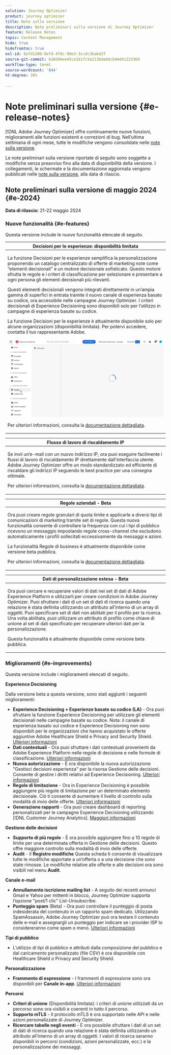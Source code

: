 ```yaml
---
solution: Journey Optimizer
product: journey optimizer
title: Note sulla versione
description: Note preliminari sulla versione di Journey Optimizer
feature: Release Notes
topic: Content Management
hide: true
hidefromtoc: true
exl-id: 6e7d1300-8efd-4fdc-90e3-3ccdc3babd2f
source-git-commit: 628d49ee45ce161fc5e213bda60cb44d41223369
workflow-type: tm+mt
source-wordcount: '844'
ht-degree: 26%

---
```


# Note preliminari sulla versione {#e-release-notes}

[!DNL Adobe Journey Optimizer] offre continuamente nuove funzioni, miglioramenti alle funzioni esistenti e correzioni di bug. Nell’ultima settimana di ogni mese, tutte le modifiche vengono consolidate nelle [note sulla versione](release-notes.md).

Le note preliminari sulla versione riportate di seguito sono soggette a modifiche senza preavviso fino alla data di disponibilità della versione. I collegamenti, le schermate e la documentazione aggiornata vengono pubblicati nelle [note sulla versione](release-notes.md), alla data di rilascio.

## Note preliminari sulla versione di maggio 2024 {#e-2024}

**Data di rilascio**: 21-22 maggio 2024

### Nuove funzionalità {#e-features}

Questa versione include le nuove funzionalità elencate di seguito.


<table>
<thead>
<tr>
<th><strong>Decisioni per le esperienze: disponibilità limitata</strong><br/></th>
</tr>
</thead>
<tbody>
<tr>
<td>
<p>La funzione Decisioni per le esperienze semplifica la personalizzazione proponendo un catalogo centralizzato di offerte di marketing note come “elementi decisionali” e un motore decisionale sofisticato. Questo motore sfrutta le regole e i criteri di classificazione per selezionare e presentare a ogni persona gli elementi decisionali più rilevanti.</p>
<p>Questi elementi decisionali vengono integrati direttamente in un’ampia gamma di superfici in entrata tramite il nuovo canale di esperienza basato su codice, ora accessibile nelle campagne Journey Optimizer. I criteri decisionali di Experience Decisioning sono disponibili solo per l’utilizzo in campagne di esperienza basate su codice.</p>
<p>La funzione Decisioni per le esperienze è attualmente disponibile solo per alcune organizzazioni (disponibilità limitata). Per potervi accedere, contatta il tuo rappresentante Adobe.</p>
<img src="assets/do-not-localize/gif-exd.gif"/>
<p>Per ulteriori informazioni, consulta la <a href="../experience-decisioning/gs-experience-decisioning.md">documentazione dettagliata</a>.</p>
</td>
</tr>
</tbody>
</table>


<table>
<thead>
<tr>
<th><strong>Flusso di lavoro di riscaldamento IP</strong><br/></th>
</tr>
</thead>
<tbody>
<tr>
<td>
<p>Se invii un’e-mail con un nuovo indirizzo IP, ora puoi eseguire facilmente i flussi di lavoro di riscaldamento IP direttamente dall’interfaccia utente. Adobe Journey Optimizer offre un modo standardizzato ed efficiente di riscaldare gli indirizzi IP seguendo le best practice per una consegna ottimale.</p>
<p>Per ulteriori informazioni, consulta la <a href="../configuration/ip-warmup-gs.md">documentazione dettagliata</a>.</p>
</td>
</tr>
</tbody>
</table>

<table>
<thead>
<tr>
<th><strong>Regole aziendali - Beta</strong><br/></th>
</tr>
</thead>
<tbody>
<tr>
<td>
<p>Ora puoi creare regole granulari di quota limite e applicarle a diversi tipi di comunicazioni di marketing tramite set di regole. Questa nuova funzionalità consente di controllare la frequenza con cui i tipi di pubblico ricevono un messaggio impostando regole cross-channel che escludono automaticamente i profili sollecitati eccessivamente da messaggi e azioni.</p>
<p>La funzionalità Regole di business è attualmente disponibile come versione beta pubblica.</p>
<p>Per ulteriori informazioni, consulta la <a href="../configuration/business-rules.md">documentazione dettagliata</a>.</p>
</td>
</tr>
</tbody>
</table>


<table>
<thead>
<tr>
<th><strong>Dati di personalizzazione estesa - Beta</strong><br/></th>
</tr>
</thead>
<tbody>
<tr>
<td>
<p>Ora puoi cercare e recuperare valori di dati nei set di dati di Adobe Experience Platform e utilizzarli per creare condizioni in Adobe Journey Optimizer. Puoi sfruttare i dati di un set di dati di ricerca quando una relazione è stata definita utilizzando un attributo all’interno di un array di oggetti. Puoi specificare set di dati non abilitati per il profilo per la ricerca. Una volta abilitata, puoi utilizzare un attributo di profilo come chiave di unione al set di dati specificato per recuperare ulteriori dati per la personalizzazione.</p>
<p>Questa funzionalità è attualmente disponibile come versione beta pubblica.</p>
</td>
</tr>
</tbody>
</table>

### Miglioramenti {#e-improvements}

Questa versione include i miglioramenti elencati di seguito.

**Experience Decisioning**

Dalla versione beta a questa versione, sono stati aggiunti i seguenti miglioramenti:

* **Experience Decisioning + Esperienze basate su codice (LA)** - Ora puoi sfruttare la funzione Experience Decisioning per utilizzare gli elementi decisionali nelle campagne basate su codice. Nota: il canale di esperienza basato sul codice e Experience Decisioning non sono disponibili per le organizzazioni che hanno acquistato le offerte aggiuntive Adobe Healthcare Shield e Privacy and Security Shield. [Ulteriori informazioni](../code-based/get-started-code-based.md)
* **Dati contestuali** - Ora puoi sfruttare i dati contestuali provenienti da Adobe Experience Platform nelle regole di decisione e nelle formule di classificazione. [Ulteriori informazioni](../experience-decisioning/context-data.md)
* **Nuova autorizzazione** - È ora disponibile la nuova autorizzazione &quot;Gestisci decisioni esperienza&quot; per la risorsa Gestione delle decisioni. Consente di gestire i diritti relativi ad Experience Decisioning. [Ulteriori informazioni](../experience-decisioning/gs-experience-decisioning.md)
* **Regole di limitazione** - Ora in Experience Decisioning è possibile aggiungere più regole di limitazione per un determinato elemento decisionale. Ciò ti consente di aumentare il livello di controllo sulla modalità di invio delle offerte. [Ulteriori informazioni](../experience-decisioning/items.md#capping)
* **Generazione rapporti** - Ora puoi creare dashboard di reporting personalizzati per le campagne Experience Decisioning utilizzando [!DNL Customer Journey Analytics]. [Maggiori informazioni](../experience-decisioning/cja-reporting.md)


**Gestione delle decisioni**

* **Supporto di più regole** - È ora possibile aggiungere fino a 10 regole di limite per una determinata offerta in Gestione delle decisioni. Questo offre maggiore controllo sulla modalità di invio delle offerte.
* **Audit** - Il **Registro modifiche** Questa scheda ti consente di visualizzare tutte le modifiche apportate a un’offerta o a una decisione che sono state rimosse. Le modifiche relative alle offerte e alle decisioni ora sono visibili nel menu **Audit**.


**Canale e-mail**

* **Annullamento iscrizione mailing list** - A seguito dei recenti annunci Gmail e Yahoo per mittenti in blocco, Journey Optimizer supporta l’opzione &quot;post/1 clic&quot; List-Unsubscribe.
* **Punteggio spam** (Beta) - Ora puoi controllare il punteggio di posta indesiderata del contenuto in un rapporto spam dedicato. Utilizzando SpamAssassin, Adobe Journey Optimizer può ora testare il contenuto delle e-mail e assegnargli un punteggio per indicare se i provider ISP lo considereranno come spam o meno. [Ulteriori informazioni](../content-management/spam-report.md)


**Tipi di pubblico**

* L’utilizzo di tipi di pubblico e attributi dalla composizione del pubblico e dal caricamento personalizzato (file CSV) è ora disponibile con Healthcare Shield o Privacy and Security Shield.

**Personalizzazione**

* **Frammento di espressione** - I frammenti di espressione sono ora disponibili per **Canale in-app**. [Ulteriori informazioni](../personalization/use-expression-fragments.md)

**Percorsi**

* **Criteri di unione** (Disponibilità limitata): i criteri di unione utilizzati da un percorso sono ora visibili e coerenti in tutto il percorso.
* **Supporto mTLS** - Il protocollo mTLS è ora supportato nelle API e nelle azioni personalizzate di Journey Optimizer.
* **Ricercare tabelle negli eventi** - È ora possibile sfruttare i dati di un set di dati di ricerca quando una relazione è stata definita utilizzando un attributo all’interno di un array di oggetti. I valori di ricerca saranno disponibili in percorsi (condizioni, azioni personalizzate, ecc.) e la personalizzazione dei messaggi.
